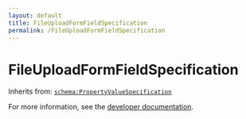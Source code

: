 ```yaml
---
layout: default
title: FileUploadFormFieldSpecification
permalink: /FileUploadFormFieldSpecification
---
```


# FileUploadFormFieldSpecification


Inherits from: [`schema:PropertyValueSpecification`](https://schema.org/PropertyValueSpecification)

For more information, see the [developer documentation](https://developer.openactive.io/data-model/types/).